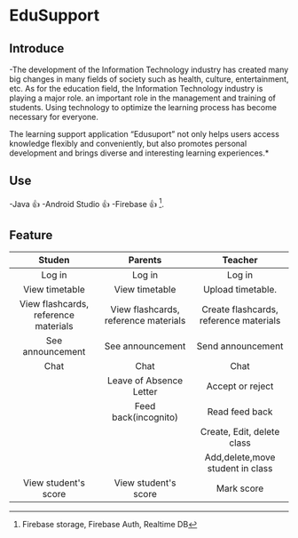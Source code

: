 ﻿# EduSupport

 ## Introduce
-The development of the Information Technology industry has created many big changes in many fields of society such as health, culture, entertainment, etc. As for the education field, the Information Technology industry is playing a major role. an important role in the management and training of students. Using technology to optimize the learning process has become necessary for everyone.
          
The learning support application “Edusuport” not only helps users access knowledge flexibly and conveniently, but also promotes personal development and brings diverse and interesting learning experiences.*
 
 ## Use
 -Java :+1:
 -Android Studio :+1:
 -Firebase :+1: [^1].

 [^1]: Firebase storage, Firebase Auth, Realtime DB

 ## Feature
  
|      Studen   |    Parents    | Teacher    |
| :------------:|:-------------:|:-----:|
|  Log in  |Log in|Log in
|  View timetable|View timetable     |   Upload timetable.  |
|    View flashcards, reference materials   | View flashcards, reference materials |Create flashcards, reference materials |
|See announcement|See announcement| Send announcement|
|Chat|Chat|Chat|
||Leave of Absence Letter|Accept or reject |
||Feed back(incognito)|Read feed back|
|||Create, Edit, delete class|
|||Add,delete,move student in class|
|View student's score|View student's score|Mark score|


